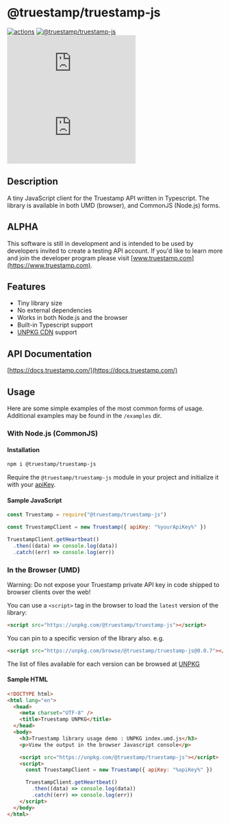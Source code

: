 # @truestamp/truestamp-js

[![actions](https://github.com/truestamp/truestamp-js/workflows/main/badge.svg?branch=main)](https://github.com/truestamp/truestamp-js/actions)
[![@truestamp/truestamp-js](https://img.shields.io/npm/v/@truestamp/truestamp-js)](https://www.npmjs.com/package/@truestamp/truestamp-js)
[![gzip size](https://img.badgesize.io/https://unpkg.com/@truestamp/truestamp-js@0.0.3/dist/index.js?compression=gzip&max=25000&softmax=15000)](https://unpkg.com/browse/@truestamp/truestamp-js/)
[![brotli size](https://img.badgesize.io/https://unpkg.com/@truestamp/truestamp-js@0.0.3/dist/index.js?compression=brotli&max=25000&softmax=15000)](https://unpkg.com/browse/@truestamp/truestamp-js/)

## Description

A tiny JavaScript client for the Truestamp API written in Typescript. The library is available in both UMD (browser), and CommonJS (Node.js) forms.

## ALPHA

This software is still in development and is intended to be used by developers invited to create a testing API account. If you'd like to learn more and join the developer program please visit [www.truestamp.com](https://www.truestamp.com).

## Features

- Tiny library size
- No external dependencies
- Works in both Node.js and the browser
- Built-in Typescript support
- [UNPKG CDN](https://unpkg.com/browse/@truestamp/truestamp-js/) support

## API Documentation

[https://docs.truestamp.com/](https://docs.truestamp.com/)

## Usage

Here are some simple examples of the most common forms of usage. Additional examples may be found in the `/examples` dir.

### With Node.js (CommonJS)

#### Installation

```bash
npm i @truestamp/truestamp-js
```

Require the `@truestamp/truestamp-js` module in your project and initialize it with your [apiKey](https://app.truestamp.com).

#### Sample JavaScript

```js
const Truestamp = require("@truestamp/truestamp-js")

const TruestampClient = new Truestamp({ apiKey: "%yourApiKey%" })

TruestampClient.getHeartbeat()
  .then((data) => console.log(data))
  .catch((err) => console.log(err))
```

### In the Browser (UMD)

Warning: Do not expose your Truestamp private API key in code shipped to browser clients over the web!

You can use a `<script>` tag in the browser to load the `latest` version of the library:

```html
<script src="https://unpkg.com/@truestamp/truestamp-js"></script>
```

You can pin to a specific version of the library also. e.g.

```html
<script src="https://unpkg.com/browse/@truestamp/truestamp-js@0.0.7"></script>
```

The list of files available for each version can be browsed at [UNPKG](https://unpkg.com/@truestamp/truestamp-js/)

#### Sample HTML

```html
<!DOCTYPE html>
<html lang="en">
  <head>
    <meta charset="UTF-8" />
    <title>Truestamp UNPKG</title>
  </head>
  <body>
    <h3>Truestamp library usage demo : UNPKG index.umd.js</h3>
    <p>View the output in the browser Javascript console</p>

    <script src="https://unpkg.com/@truestamp/truestamp-js"></script>
    <script>
      const TruestampClient = new Truestamp({ apiKey: "%apiKey%" })

      TruestampClient.getHeartbeat()
        .then((data) => console.log(data))
        .catch((err) => console.log(err))
    </script>
  </body>
</html>
```
